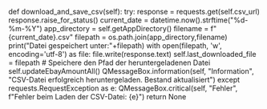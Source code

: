  def download_and_save_csv(self):
        try:
            response = requests.get(self.csv_url)
            response.raise_for_status()
            current_date = datetime.now().strftime("%d-%m-%Y")
            app_directory = self.getAppDirectory()
            filename = f"{current_date}.csv"
            filepath = os.path.join(app_directory,filename)
            print("Datei gespeichert unter:"+filepath)
            with open(filepath, 'w', encoding='utf-8') as file:
                file.write(response.text)
            self.last_downloaded_file = filepath  # Speichere den Pfad der heruntergeladenen Datei
            self.updateEbayAmountAll()
            QMessageBox.information(self, "Information", "CSV-Datei erfolgreich heruntergeladen. Bestand aktualisiert")
        except requests.RequestException as e:
            QMessageBox.critical(self, "Fehler", f"Fehler beim Laden der CSV-Datei: {e}")
            return None